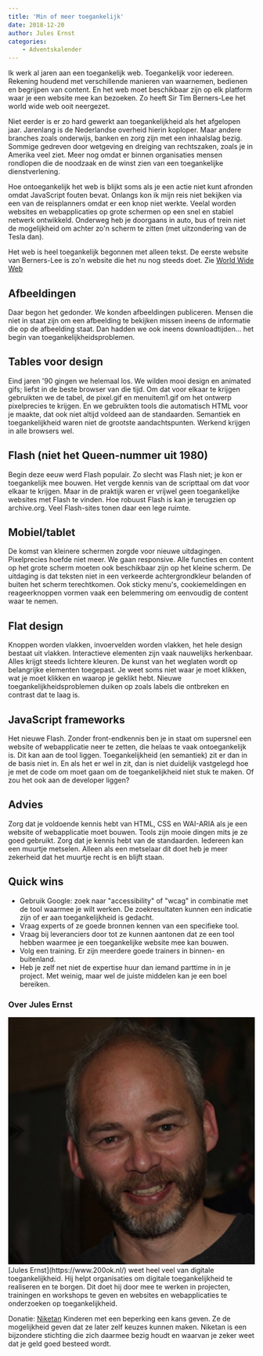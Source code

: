 ```yaml
---
title: 'Min of meer toegankelijk'
date: 2018-12-20
author: Jules Ernst
categories:
    - Adventskalender
---
```


Ik werk al jaren aan een toegankelijk web. Toegankelijk voor iedereen. Rekening houdend met verschillende manieren van waarnemen, bedienen en begrijpen van content. En het web moet beschikbaar zijn op elk platform waar je een website mee kan bezoeken. Zo heeft Sir Tim Berners-Lee het world wide web ooit neergezet.

Niet eerder is er zo hard gewerkt aan toegankelijkheid als het afgelopen jaar. Jarenlang is de Nederlandse overheid hierin koploper. Maar andere branches zoals onderwijs, banken en zorg zijn met een inhaalslag bezig. Sommige gedreven door wetgeving en dreiging van rechtszaken, zoals je in Amerika veel ziet. Meer nog omdat er binnen organisaties mensen rondlopen die de noodzaak en de winst zien van een toegankelijke dienstverlening.

Hoe ontoegankelijk het web is blijkt soms als je een actie niet kunt afronden omdat JavaScript fouten bevat. Onlangs kon ik mijn reis niet bekijken via een van de reisplanners omdat er een knop niet werkte. Veelal worden websites en webapplicaties op grote schermen op een snel en stabiel netwerk ontwikkeld. Onderweg heb je doorgaans in auto, bus of trein niet de mogelijkheid om achter zo'n scherm te zitten (met uitzondering van de Tesla dan).

Het web is heel toegankelijk begonnen met alleen tekst. De eerste website van Berners-Lee is zo'n website die het nu nog steeds doet. Zie [World Wide Web](http://info.cern.ch/hypertext/WWW/TheProject.html)

## Afbeeldingen

Daar begon het gedonder. We konden afbeeldingen publiceren. Mensen die niet in staat zijn om een afbeelding te bekijken missen ineens de informatie die op de afbeelding staat. Dan hadden we ook ineens downloadtijden... het begin van toegankelijkheidsproblemen.

## Tables voor design

Eind jaren '90 gingen we helemaal los. We wilden mooi design en animated gifs; liefst in de beste browser van die tijd. Om dat voor elkaar te krijgen gebruikten we de tabel, de pixel.gif en menuitem1.gif om het ontwerp pixelprecies te krijgen. En we gebruikten tools die automatisch HTML voor je maakte, dat ook niet altijd voldeed aan de standaarden. Semantiek en toegankelijkheid waren niet de grootste aandachtspunten. Werkend krijgen in alle browsers wel.

## Flash (niet het Queen-nummer uit 1980)

Begin deze eeuw werd Flash populair. Zo slecht was Flash niet; je kon er toegankelijk mee bouwen. Het vergde kennis van de scripttaal om dat voor elkaar te krijgen. Maar in de praktijk waren er vrijwel geen toegankelijke websites met Flash te vinden. Hoe robuust Flash is kan je terugzien op archive.org. Veel Flash-sites tonen daar een lege ruimte.

## Mobiel/tablet

De komst van kleinere schermen zorgde voor nieuwe uitdagingen. Pixelprecies hoefde niet meer. We gaan responsive. Alle functies en content op het grote scherm moeten ook beschikbaar zijn op het kleine scherm. De uitdaging is dat teksten niet in een verkeerde achtergrondkleur belanden of buiten het scherm terechtkomen. Ook sticky menu's, cookiemeldingen en reageerknoppen vormen vaak een belemmering om eenvoudig de content waar te nemen.

## Flat design

Knoppen worden vlakken, invoervelden worden vlakken, het hele design bestaat uit vlakken. Interactieve elementen zijn vaak nauwelijks herkenbaar. Alles krijgt steeds lichtere kleuren. De kunst van het weglaten wordt op belangrijke elementen toegepast. Je weet soms niet waar je moet klikken, wat je moet klikken en waarop je geklikt hebt. Nieuwe toegankelijkheidsproblemen duiken op zoals labels die ontbreken en contrast dat te laag is.

## JavaScript frameworks

Het nieuwe Flash. Zonder front-endkennis ben je in staat om supersnel een website of webapplicatie neer te zetten, die helaas te vaak ontoegankelijk is. Dit kan aan de tool liggen. Toegankelijkheid (en semantiek) zit er dan in de basis niet in. En als het er wel in zit, dan is niet duidelijk vastgelegd hoe je met de code om moet gaan om de toegankelijkheid niet stuk te maken. Of zou het ook aan de developer liggen?

## Advies

Zorg dat je voldoende kennis hebt van HTML, CSS en WAI-ARIA als je een website of webapplicatie moet bouwen. Tools zijn mooie dingen mits je ze goed gebruikt. Zorg dat je kennis hebt van de standaarden. Iedereen kan een muurtje metselen. Alleen als een metselaar dit doet heb je meer zekerheid dat het muurtje recht is en blijft staan.

## Quick wins

-   Gebruik Google: zoek naar "accessibility" of "wcag" in combinatie met de tool waarmee je wilt werken. De zoekresultaten kunnen een indicatie zijn of er aan toegankelijkheid is gedacht.
-   Vraag experts of ze goede bronnen kennen van een specifieke tool.
-   Vraag bij leveranciers door tot ze kunnen aantonen dat ze een tool hebben waarmee je een toegankelijke website mee kan bouwen.
-   Volg een training. Er zijn meerdere goede trainers in binnen- en buitenland.
-   Heb je zelf net niet de expertise huur dan iemand parttime in in je project. Met weinig, maar wel de juiste middelen kan je een boel bereiken.

### Over Jules Ernst

<img src="/_img/adventskalender/jules.jpg" alt="Foto van Jules Ernst" class="floating-portrait" /> 
[Jules Ernst](https://www.200ok.nl/) weet heel veel van digitale toegankelijkheid. Hij helpt organisaties om digitale toegankelijkheid te realiseren en te borgen. Dit doet hij door mee te werken in projecten, trainingen en workshops te geven en websites en webapplicaties te onderzoeken op toegankelijkheid.

Donatie: [Niketan](https://www.niketan.nl/)
Kinderen met een beperking een kans geven. Ze de mogelijkheid geven dat ze later zelf keuzes kunnen maken. Niketan is een bijzondere stichting die zich daarmee bezig houdt en waarvan je zeker weet dat je geld goed besteed wordt.
